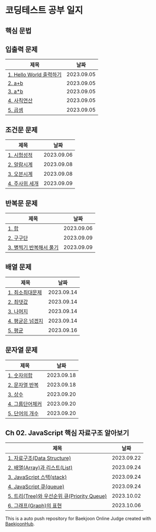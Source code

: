 # 코딩테스트 공부 일지

## 핵심 문법


## 입출력 문제
|제목|날짜|
|------|---|
|[1. Hello World 출력하기](https://github.com/SeoHee3478/CodingTest_JavaScript/tree/main/%EB%B0%B1%EC%A4%80/Bronze/2557.%E2%80%85Hello%E2%80%85World)|2023.09.05|
|[2. a+b](https://github.com/SeoHee3478/CodingTest_JavaScript/tree/main/%EB%B0%B1%EC%A4%80/Bronze/1000.%E2%80%85A%EF%BC%8BB)|2023.09.05|
|[3. a*b](https://github.com/SeoHee3478/CodingTest_JavaScript/tree/main/%EB%B0%B1%EC%A4%80/Bronze/10998.%E2%80%85A%C3%97B)|2023.09.05|
|[4. 사칙연산](https://github.com/SeoHee3478/CodingTest_JavaScript/tree/main/%EB%B0%B1%EC%A4%80/Bronze/10869.%E2%80%85%EC%82%AC%EC%B9%99%EC%97%B0%EC%82%B0)|2023.09.05|
|[5. 곱셈](https://github.com/SeoHee3478/CodingTest_JavaScript/tree/main/%EB%B0%B1%EC%A4%80/Bronze/2588.%E2%80%85%EA%B3%B1%EC%85%88)|2023.09.05|


## 조건문 문제
|제목|날짜|
|------|---|
|[1. 시험성적](https://github.com/SeoHee3478/CodingTest_JavaScript/commit/b4df7950ba7ca84d76081589d9193f8b9f5b7f36)|2023.09.06|
|[2. 알람시계](https://github.com/SeoHee3478/CodingTest_JavaScript/tree/main/%EB%B0%B1%EC%A4%80/Bronze/2884.%E2%80%85%EC%95%8C%EB%9E%8C%E2%80%85%EC%8B%9C%EA%B3%84)|2023.09.08|
|[3. 오븐시계](https://github.com/SeoHee3478/CodingTest_JavaScript/tree/main/%EB%B0%B1%EC%A4%80/Bronze/2525.%E2%80%85%EC%98%A4%EB%B8%90%E2%80%85%EC%8B%9C%EA%B3%84)|2023.09.08|
|[4. 주사위 세개](https://github.com/SeoHee3478/CodingTest_JavaScript/tree/main/%EB%B0%B1%EC%A4%80/Bronze/2480.%E2%80%85%EC%A3%BC%EC%82%AC%EC%9C%84%E2%80%85%EC%84%B8%EA%B0%9C)|2023.09.09|

## 반복문 문제
|제목|날짜|
|------|---|
|[1. 합](https://github.com/SeoHee3478/CodingTest_JavaScript/commit/b4df7950ba7ca84d76081589d9193f8b9f5b7f36)|2023.09.06|
|[2. 구구단](https://github.com/SeoHee3478/CodingTest_JavaScript/tree/main/%EB%B0%B1%EC%A4%80/Bronze/2739.%E2%80%85%EA%B5%AC%EA%B5%AC%EB%8B%A8)|2023.09.09|
|[3. 별찍기 반복해서 풀기](https://github.com/SeoHee3478/CodingTest_JavaScript/tree/main/%EB%B0%B1%EC%A4%80/Bronze/2438.%E2%80%85%EB%B3%84%E2%80%85%EC%B0%8D%EA%B8%B0%E2%80%85%EF%BC%8D%E2%80%851)|2023.09.09|

## 배열 문제
|제목|날짜|
|------|---|
|[1. 최소최대문제](https://github.com/SeoHee3478/CodingTest_JavaScript/tree/main/%EB%B0%B1%EC%A4%80/Bronze/10818.%E2%80%85%EC%B5%9C%EC%86%8C%EF%BC%8C%E2%80%85%EC%B5%9C%EB%8C%80)|2023.09.14|
|[2. 최댓값](https://github.com/SeoHee3478/CodingTest_JavaScript/tree/main/%EB%B0%B1%EC%A4%80/Bronze/2562.%E2%80%85%EC%B5%9C%EB%8C%93%EA%B0%92)|2023.09.14|
|[3. 나머지](https://github.com/SeoHee3478/CodingTest_JavaScript/tree/main/%EB%B0%B1%EC%A4%80/Bronze/3052.%E2%80%85%EB%82%98%EB%A8%B8%EC%A7%80)|2023.09.14|
|[4. 평균은 넘겠지](https://github.com/SeoHee3478/CodingTest_JavaScript/tree/main/%EB%B0%B1%EC%A4%80/Bronze/4344.%E2%80%85%ED%8F%89%EA%B7%A0%EC%9D%80%E2%80%85%EB%84%98%EA%B2%A0%EC%A7%80)|2023.09.14|
|[5. 평균](https://github.com/SeoHee3478/CodingTest_JavaScript/tree/main/%EB%B0%B1%EC%A4%80/Bronze/1546.%E2%80%85%ED%8F%89%EA%B7%A0)|2023.09.16|

## 문자열 문제
|제목|날짜|
|------|---|
|[1. 숫자의합](https://github.com/SeoHee3478/CodingTest_JavaScript/tree/main/%EB%B0%B1%EC%A4%80/Bronze/11720.%E2%80%85%EC%88%AB%EC%9E%90%EC%9D%98%E2%80%85%ED%95%A9)|2023.09.18|
|[2. 문자열 반복](https://github.com/SeoHee3478/CodingTest_JavaScript/tree/main/%EB%B0%B1%EC%A4%80/Bronze/2675.%E2%80%85%EB%AC%B8%EC%9E%90%EC%97%B4%E2%80%85%EB%B0%98%EB%B3%B5)|2023.09.18|
|[3. 상수](https://github.com/SeoHee3478/CodingTest_JavaScript/tree/main/%EB%B0%B1%EC%A4%80/Bronze/2908.%E2%80%85%EC%83%81%EC%88%98)|2023.09.20|
|[4. 그룹단어체커](https://github.com/SeoHee3478/CodingTest_JavaScript/tree/main/%EB%B0%B1%EC%A4%80/Silver/1316.%E2%80%85%EA%B7%B8%EB%A3%B9%E2%80%85%EB%8B%A8%EC%96%B4%E2%80%85%EC%B2%B4%EC%BB%A4)|2023.09.20|
|[5. 단어의 개수](https://github.com/SeoHee3478/CodingTest_JavaScript/tree/main/%EB%B0%B1%EC%A4%80/Bronze/1152.%E2%80%85%EB%8B%A8%EC%96%B4%EC%9D%98%E2%80%85%EA%B0%9C%EC%88%98)|2023.09.20|

## Ch 02. JavaScript 핵심 자료구조 알아보기
|제목|날짜|
|------|---|
|[1. 자료구조(Data Structure)](https://github.com/SeoHee3478/CodingTest_JavaScript/blob/main/%ED%95%B5%EC%8B%AC_%EC%9E%90%EB%A3%8C%EA%B5%AC%EC%A1%B0_%EC%95%8C%EC%95%84%EB%B3%B4%EA%B8%B0/01_%EC%9E%90%EB%A3%8C%EA%B5%AC%EC%A1%B0.md)|2023.09.22|
|[2. 배열(Array)과 리스트(List)](https://github.com/SeoHee3478/CodingTest_JavaScript/blob/main/%ED%95%B5%EC%8B%AC_%EC%9E%90%EB%A3%8C%EA%B5%AC%EC%A1%B0_%EC%95%8C%EC%95%84%EB%B3%B4%EA%B8%B0/02_%EB%B0%B0%EC%97%B4%EA%B3%BC%EB%A6%AC%EC%8A%A4%ED%8A%B8.md)|2023.09.24|
|[3. JavaScript 스택(stack)](https://github.com/SeoHee3478/CodingTest_JavaScript/blob/main/%ED%95%B5%EC%8B%AC_%EC%9E%90%EB%A3%8C%EA%B5%AC%EC%A1%B0_%EC%95%8C%EC%95%84%EB%B3%B4%EA%B8%B0/03_%EC%8A%A4%ED%83%9D.md)|2023.09.24|
|[4. JavaScript 큐(queue)](https://github.com/SeoHee3478/CodingTest_JavaScript/blob/main/%ED%95%B5%EC%8B%AC_%EC%9E%90%EB%A3%8C%EA%B5%AC%EC%A1%B0_%EC%95%8C%EC%95%84%EB%B3%B4%EA%B8%B0/04_%ED%81%90.md)|2023.09.24|
|[5. 트리(Tree)와 우선순위 큐(Priority Queue)](https://github.com/SeoHee3478/CodingTest_JavaScript/blob/main/%ED%95%B5%EC%8B%AC_%EC%9E%90%EB%A3%8C%EA%B5%AC%EC%A1%B0_%EC%95%8C%EC%95%84%EB%B3%B4%EA%B8%B0/04_%ED%81%90.md)|2023.10.02|
|[6. 그래프(Graph)의 표현](https://github.com/SeoHee3478/CodingTest_JavaScript/blob/main/%ED%95%B5%EC%8B%AC_%EC%9E%90%EB%A3%8C%EA%B5%AC%EC%A1%B0_%EC%95%8C%EC%95%84%EB%B3%B4%EA%B8%B0/04_%ED%81%90.md)|2023.10.06|


This is a auto push repository for Baekjoon Online Judge created with [BaekjoonHub](https://github.com/BaekjoonHub/BaekjoonHub).
